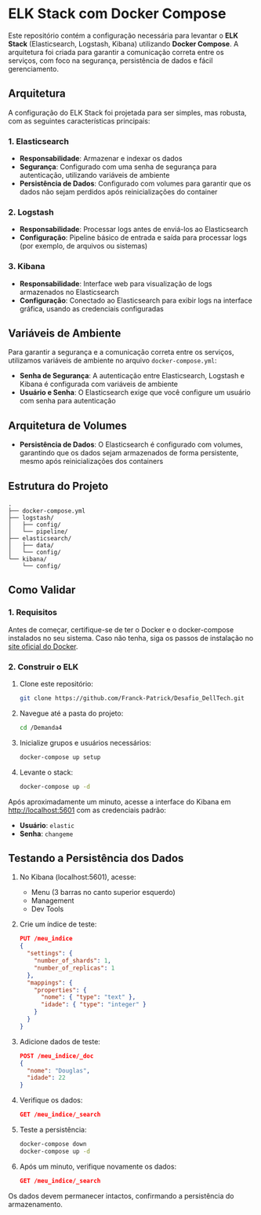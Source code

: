 # ELK Stack com Docker Compose

Este repositório contém a configuração necessária para levantar o **ELK Stack** (Elasticsearch, Logstash, Kibana) utilizando **Docker Compose**. A arquitetura foi criada para garantir a comunicação correta entre os serviços, com foco na segurança, persistência de dados e fácil gerenciamento.

## Arquitetura

A configuração do ELK Stack foi projetada para ser simples, mas robusta, com as seguintes características principais:

### 1. Elasticsearch

- **Responsabilidade**: Armazenar e indexar os dados
- **Segurança**: Configurado com uma senha de segurança para autenticação, utilizando variáveis de ambiente
- **Persistência de Dados**: Configurado com volumes para garantir que os dados não sejam perdidos após reinicializações do container

### 2. Logstash

- **Responsabilidade**: Processar logs antes de enviá-los ao Elasticsearch
- **Configuração**: Pipeline básico de entrada e saída para processar logs (por exemplo, de arquivos ou sistemas)

### 3. Kibana

- **Responsabilidade**: Interface web para visualização de logs armazenados no Elasticsearch
- **Configuração**: Conectado ao Elasticsearch para exibir logs na interface gráfica, usando as credenciais configuradas

## Variáveis de Ambiente

Para garantir a segurança e a comunicação correta entre os serviços, utilizamos variáveis de ambiente no arquivo `docker-compose.yml`:

- **Senha de Segurança**: A autenticação entre Elasticsearch, Logstash e Kibana é configurada com variáveis de ambiente
- **Usuário e Senha**: O Elasticsearch exige que você configure um usuário com senha para autenticação

## Arquitetura de Volumes

- **Persistência de Dados**: O Elasticsearch é configurado com volumes, garantindo que os dados sejam armazenados de forma persistente, mesmo após reinicializações dos containers

## Estrutura do Projeto

```
.
├── docker-compose.yml
├── logstash/
│   ├── config/
│   └── pipeline/
├── elasticsearch/
│   ├── data/
│   └── config/
└── kibana/
    └── config/
```

## Como Validar

### 1. Requisitos

Antes de começar, certifique-se de ter o Docker e o docker-compose instalados no seu sistema. Caso não tenha, siga os passos de instalação no [site oficial do Docker](https://www.docker.com/get-started).

### 2. Construir o ELK

1. Clone este repositório:
   ```bash
   git clone https://github.com/Franck-Patrick/Desafio_DellTech.git
   ```

2. Navegue até a pasta do projeto:
   ```bash
   cd /Demanda4
   ```

3. Inicialize grupos e usuários necessários:
   ```bash
   docker-compose up setup
   ```

4. Levante o stack:
   ```bash
   docker-compose up -d
   ```

Após aproximadamente um minuto, acesse a interface do Kibana em [http://localhost:5601](http://localhost:5601) com as credenciais padrão:

- **Usuário**: `elastic`
- **Senha**: `changeme`

## Testando a Persistência dos Dados

1. No Kibana (localhost:5601), acesse:
   - Menu (3 barras no canto superior esquerdo)
   - Management
   - Dev Tools

2. Crie um índice de teste:
   ```json
   PUT /meu_indice
   {
     "settings": {
       "number_of_shards": 1,
       "number_of_replicas": 1
     },
     "mappings": {
       "properties": {
         "nome": { "type": "text" },
         "idade": { "type": "integer" }
       }
     }
   }
   ```

3. Adicione dados de teste:
   ```json
   POST /meu_indice/_doc
   {
     "nome": "Douglas",
     "idade": 22
   }
   ```

4. Verifique os dados:
   ```json
   GET /meu_indice/_search
   ```

5. Teste a persistência:
   ```bash
   docker-compose down
   docker-compose up -d
   ```

6. Após um minuto, verifique novamente os dados:
   ```json
   GET /meu_indice/_search
   ```

Os dados devem permanecer intactos, confirmando a persistência do armazenamento.
